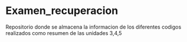 # Examen_recuperacion
Repositorio donde se almacena la informacion de los diferentes codigos realizados como resumen de las unidades 3,4,5 
